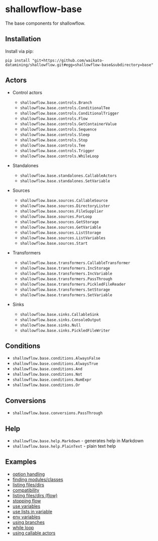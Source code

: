 # shallowflow-base
The base components for shallowflow.

## Installation

Install via pip:

```commandline
pip install "git+https://github.com/waikato-datamining/shallowflow.git#egg=shallowflow-base&subdirectory=base"
```

## Actors

* Control actors

  * `shallowflow.base.controls.Branch`
  * `shallowflow.base.controls.ConditionalTee`
  * `shallowflow.base.controls.ConditionalTrigger`
  * `shallowflow.base.controls.Flow`
  * `shallowflow.base.controls.GetContainerValue`
  * `shallowflow.base.controls.Sequence`
  * `shallowflow.base.controls.Sleep`
  * `shallowflow.base.controls.Stop`
  * `shallowflow.base.controls.Tee`
  * `shallowflow.base.controls.Trigger`
  * `shallowflow.base.controls.WhileLoop`

* Standalones

  * `shallowflow.base.standalones.CallableActors`
  * `shallowflow.base.standalones.SetVariable`

* Sources

  * `shallowflow.base.sources.CallableSource`
  * `shallowflow.base.sources.DirectoryLister`
  * `shallowflow.base.sources.FileSupplier`
  * `shallowflow.base.sources.ForLoop`
  * `shallowflow.base.sources.GetStorage`
  * `shallowflow.base.sources.GetVariable`
  * `shallowflow.base.sources.ListStorage`
  * `shallowflow.base.sources.ListVariables`
  * `shallowflow.base.sources.Start`
    
* Transformers

  * `shallowflow.base.transformers.CallableTransformer`
  * `shallowflow.base.transformers.IncStorage`
  * `shallowflow.base.transformers.IncVariable`
  * `shallowflow.base.transformers.PassThrough`
  * `shallowflow.base.transformers.PickledFileReader`
  * `shallowflow.base.transformers.SetStorage`
  * `shallowflow.base.transformers.SetVariable`
    
* Sinks

  * `shallowflow.base.sinks.CallableSink`
  * `shallowflow.base.sinks.ConsoleOutput`
  * `shallowflow.base.sinks.Null`
  * `shallowflow.base.sinks.PickledFileWriter`

## Conditions

* `shallowflow.base.conditions.AlwaysFalse`
* `shallowflow.base.conditions.AlwaysTrue`
* `shallowflow.base.conditions.And`
* `shallowflow.base.conditions.Not`
* `shallowflow.base.conditions.NumExpr`
* `shallowflow.base.conditions.Or`

## Conversions

* `shallowflow.base.conversions.PassThrough`

## Help

  * `shallowflow.base.help.Markdown` - generates help in Markdown
  * `shallowflow.base.help.PlainText` - plain text help


## Examples

* [option handling](examples/option_handling.py)
* [finding modules/classes](examples/find_modules_and_classes.py)
* [listing files/dirs](examples/list_files.py)
* [compatibility](examples/comp.py)
* [listing files/dirs (flow)](examples/flow_listing_files.py)
* [stopping flow](examples/stopping_flow.py)
* [use variables](examples/use_variables.py)
* [use lists in variable](examples/use_lists_in_variable.py)
* [env variables](examples/env_var.py)
* [using branches](examples/branching.py)
* [while loop](examples/while_loop.py)
* [using callable actors](examples/callable_actors.py)
